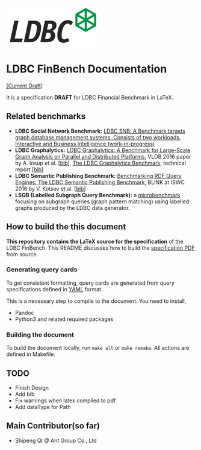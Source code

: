 ![LDBC_LOGO](https://raw.githubusercontent.com/ldbc/ldbc_finbench_docs/main/figures/ldbc-logo.png)

# LDBC FinBench Documentation

[[Current Draft]](https://ldbcouncil.org/ldbc_finbench_docs/ldbc-finbench-specification.pdf)

It is a specification **DRAFT** for LDBC Financial Benchmark in LaTeX.

## Related benchmarks

* **LDBC Social Network Benchmark:** [LDBC SNB: A Benchmark targets graph database management systems. Consists of two workloads, Interactive and Business Intelligence (work-in-progress)](https://github.com/ldbc/ldbc_snb_docs)
* **LDBC Graphalytics:** [LDBC Graphalytics: A Benchmark for Large-Scale Graph Analysis on Parallel and Distributed Platforms](http://www.vldb.org/pvldb/vol9/p1317-iosup.pdf), VLDB 2016 paper by A. Iosup et al. [[bib](bib/graphalytics.bib)], [The LDBC Graphalytics Benchmark](https://arxiv.org/pdf/2011.15028.pdf), technical report [[bib](bib/graphalytics-specification.bib)]
* **LDBC Semantic Publishing Benchmark:** [Benchmarking RDF Query Engines: The LDBC Semantic Publishing Benchmark](http://ceur-ws.org/Vol-1700/paper-01.pdf), BLINK at ISWC 2016 by V. Kotsev et al. [[bib](bib/spb.bib)]
* **LSQB (Labelled Subgraph Query Benchmark):** a [microbenchmark](https://github.com/ldbc/lsqb) focusing on subgraph queries (graph pattern matching) using labelled graphs produced by the LDBC data generator.

## How to build the this document

**This repository contains the LaTeX source for the specification** of the LDBC FinBench. This README discusses how to build the [specification PDF](https://ldbcouncil.org/ldbc_finbench_docs/ldbc-finbench-specification.pdf) from source.

### Generating query cards

To get consistent formatting, query cards are generated from query specifications defined in [YAML](http://yaml.org/) format. 

This is a necessary step to compile to the document. You need to install,

* Pandoc
* Python3 and related required packages

### Building the document

To build the document locally, run `make all` or `make remake`. All actions are defined in Makefile.

## TODO

* Finish Design
* Add bib
* Fix warnings when latex compiled to pdf
* Add dataType for Path

## Main Contributor(so far)

* Shipeng QI @ Ant Group Co., Ltd
